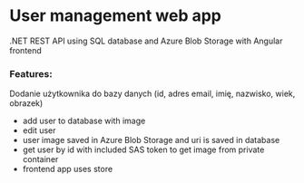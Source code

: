 # User management web app

.NET REST API using SQL database and Azure Blob Storage with Angular frontend

### Features:
Dodanie użytkownika do bazy danych (id, adres email, imię, nazwisko, wiek, obrazek) 
- add user to database with image
- edit user
- user image saved in Azure Blob Storage and uri is saved in database
- get user by id with included SAS token to get image from private container
- frontend app uses store
